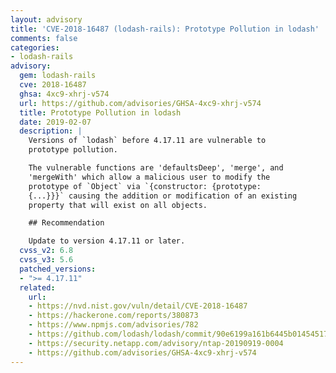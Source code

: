 ```yaml
---
layout: advisory
title: 'CVE-2018-16487 (lodash-rails): Prototype Pollution in lodash'
comments: false
categories:
- lodash-rails
advisory:
  gem: lodash-rails
  cve: 2018-16487
  ghsa: 4xc9-xhrj-v574
  url: https://github.com/advisories/GHSA-4xc9-xhrj-v574
  title: Prototype Pollution in lodash
  date: 2019-02-07
  description: |
    Versions of `lodash` before 4.17.11 are vulnerable to
    prototype pollution.

    The vulnerable functions are 'defaultsDeep', 'merge', and
    'mergeWith' which allow a malicious user to modify the
    prototype of `Object` via `{constructor: {prototype:
    {...}}}` causing the addition or modification of an existing
    property that will exist on all objects.

    ## Recommendation

    Update to version 4.17.11 or later.
  cvss_v2: 6.8
  cvss_v3: 5.6
  patched_versions:
  - ">= 4.17.11"
  related:
    url:
    - https://nvd.nist.gov/vuln/detail/CVE-2018-16487
    - https://hackerone.com/reports/380873
    - https://www.npmjs.com/advisories/782
    - https://github.com/lodash/lodash/commit/90e6199a161b6445b01454517b40ef65ebecd2ad
    - https://security.netapp.com/advisory/ntap-20190919-0004
    - https://github.com/advisories/GHSA-4xc9-xhrj-v574
---
```


